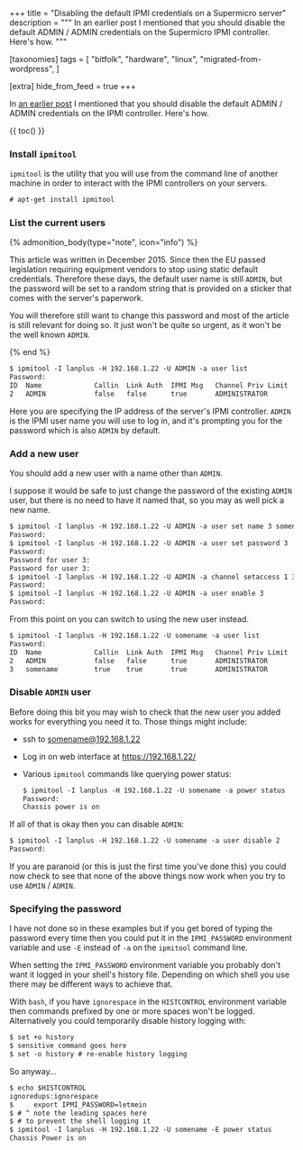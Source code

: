 +++
title = "Disabling the default IPMI credentials on a Supermicro server"
description = """
In an earlier post I mentioned that you should disable the default ADMIN /
ADMIN credentials on the Supermicro IPMI controller. Here's how.
"""

[taxonomies]
tags = [
    "bitfolk",
    "hardware",
    "linux",
    "migrated-from-wordpress",
]

[extra]
hide_from_feed = true
+++

In
[an earlier post](http://strugglers.net/~andy/blog/2015/12/11/installing-debian-by-pxe-using-supermicro-ipmi-serial-over-lan/)
I mentioned that you should disable the default ADMIN / ADMIN credentials on
the IPMI controller. Here's how.

{{ toc() }}

### Install `ipmitool`

`ipmitool` is the utility that you will use from the command line of another
machine in order to interact with the IPMI controllers on your servers.

```txt
# apt-get install ipmitool
```

### List the current users

{% admonition_body(type="note", icon="info") %}

This article was written in December 2015. Since then the EU passed
legislation requiring equipment vendors to stop using static default
credentials. Therefore these days, the default user name is still `ADMIN`, but
the password will be set to a random string that is provided on a sticker that
comes with the server's paperwork.

You will therefore still want to change this password and most of the article
is still relevant for doing so. It just won't be quite so urgent, as it won't
be the well known `ADMIN`.

{% end %}

```txt
$ ipmitool -I lanplus -H 192.168.1.22 -U ADMIN -a user list
Password:
ID  Name             Callin  Link Auth  IPMI Msg   Channel Priv Limit
2   ADMIN            false   false      true       ADMINISTRATOR
```

Here you are specifying the IP address of the server's IPMI controller.
`ADMIN` is the IPMI user name you will use to log in, and it's prompting you
for the password which is also `ADMIN` by default.

### Add a new user

You should add a new user with a name other than `ADMIN`.

I suppose it would be safe to just change the password of the existing `ADMIN`
user, but there is no need to have it named that, so you may as well pick a
new name.

```txt
$ ipmitool -I lanplus -H 192.168.1.22 -U ADMIN -a user set name 3 somename
Password:
$ ipmitool -I lanplus -H 192.168.1.22 -U ADMIN -a user set password 3
Password:
Password for user 3:
Password for user 3:
$ ipmitool -I lanplus -H 192.168.1.22 -U ADMIN -a channel setaccess 1 3 link=on ipmi=on callin=on privilege=4
Password:
$ ipmitool -I lanplus -H 192.168.1.22 -U ADMIN -a user enable 3
Password:
```

From this point on you can switch to using the new user instead.

```txt
$ ipmitool -I lanplus -H 192.168.1.22 -U somename -a user list
Password:
ID  Name             Callin  Link Auth  IPMI Msg   Channel Priv Limit
2   ADMIN            false   false      true       ADMINISTRATOR
3   somename         true    true       true       ADMINISTRATOR
```

### Disable `ADMIN` user

Before doing this bit you may wish to check that the new user you added works
for everything you need it to. Those things might include:

- ssh to somename@192.168.1.22
- Log in on web interface at https://192.168.1.22/
- Various `ipmitool` commands like querying power status:

  ```txt
  $ ipmitool -I lanplus -H 192.168.1.22 -U somename -a power status
  Password:
  Chassis power is on
  ```

If all of that is okay then you can disable `ADMIN`:

```txt
$ ipmitool -I lanplus -H 192.168.1.22 -U somename -a user disable 2
Password:
```

If you are paranoid (or this is just the first time you've done this) you
could now check to see that none of the above things now work when you try to
use `ADMIN` / `ADMIN`.

### Specifying the password

I have not done so in these examples but if you get bored of typing the
password every time then you could put it in the `IPMI_PASSWORD` environment
variable and use `-E` instead of `-a` on the `ipmitool` command line.

When setting the `IPMI_PASSWORD` environment variable you probably don't want
it logged in your shell's history file. Depending on which shell you use there
may be different ways to achieve that.

With `bash`, if you have `ignorespace` in the `HISTCONTROL` environment
variable then commands prefixed by one or more spaces won't be logged.
Alternatively you could temporarily disable history logging with:

```txt
$ set +o history
$ sensitive command goes here
$ set -o history # re-enable history logging
```

So anyway…

```txt
$ echo $HISTCONTROL
ignoredups:ignorespace
$     export IPMI_PASSWORD=letmein
$ # ^ note the leading spaces here
$ # to prevent the shell logging it
$ ipmitool -I lanplus -H 192.168.1.22 -U somename -E power status
Chassis Power is on
```
